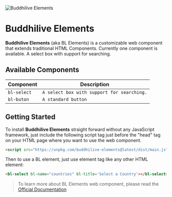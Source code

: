 ![Buddhilive Elements](https://www.buddhilive.com/wp-content/uploads/2019/06/cropped-buddhi_header-1.png)

# Buddhilive Elements

**Buddhilive Elements** (aka BL Elements) is a customizable web component that extends traditional HTML Components. Currently one component is available. A select box with support for searching.

## Available Components

| Component    | Description                                     | 
| ------------ | ----------------------------------------------- |
| `bl-select`  | `A select box with support for searching.`      |
| `bl-buton`   | `A standard button`                             |

## Getting Started

To install **Buddhilive Elements** straight forward without any JavaScript framework, just include the following script tag just before the "head" tag on your HTML page where you want to use the web component.

```html
<script src="https://unpkg.com/buddhilive-elements@latest/dist/main.js"></script>
```

Then to use a BL element, just use element tag like any other HTML element:

```html
<bl-select bl-name="countries" bl-title='Select a Country'></bl-select>
```

> To learn more about BL Elements web component, please read the [Official Documentation](https://www.buddhilive.com/)